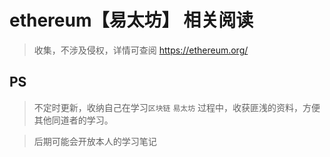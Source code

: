 


# ethereum【易太坊】 相关阅读
>收集，不涉及侵权，详情可查阅 https://ethereum.org/


## PS
>不定时更新，收纳自己在学习`区块链` `易太坊` 过程中，收获匪浅的资料，方便其他同道者的学习。

>后期可能会开放本人的学习笔记





